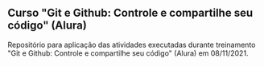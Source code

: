 ## Curso "Git e Github: Controle e compartilhe seu código" (Alura)

Repositório para aplicação das atividades executadas durante treinamento "Git e Github: Controle e compartilhe seu código" (Alura) em 08/11/2021.